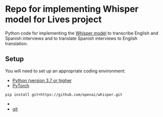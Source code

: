 # Repo for implementing Whisper model for Lives project 

Python code for implementing the [Whisper model](https://github.com/openai/whisper) to transcribe English and Spanish interviews and to translate Spanish interviews to English translation. 

## Setup 
You will need to set up an appropriate coding environment:

* [Python (version 3.7 or higher](https://www.python.org/downloads/)
* [PyTorch](https://pytorch.org)
```
pip install git+https://github.com/openai/whisper.git
```
* 
* [git](https://git-scm.com/downloads)
